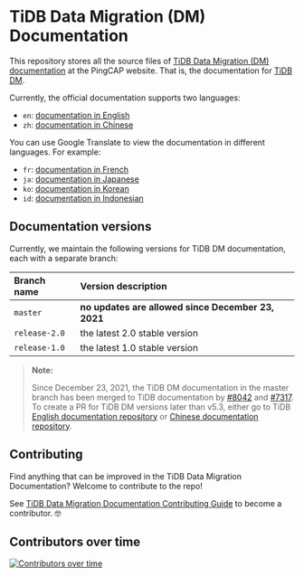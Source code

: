 # TiDB Data Migration (DM) Documentation

This repository stores all the source files of [TiDB Data Migration (DM) documentation](https://pingcap.com/docs/tidb-data-migration/stable/) at the PingCAP website. That is, the documentation for [TiDB DM](https://github.com/pingcap/dm).

Currently, the official documentation supports two languages:

- `en`: [documentation in English](/en/TOC.md)
- `zh`: [documentation in Chinese](/zh/TOC.md)

You can use Google Translate to view the documentation in different languages. For example:

- `fr`: [documentation in French](https://translate.google.com/translate?hl=en&sl=en&tl=fr&u=https%3A%2F%2Fgithub.com%2Fpingcap%2Fdocs-dm%2Fblob%2Frelease-1.0%2Fen%2FTOC.md)
- `ja`: [documentation in Japanese](https://translate.google.com/translate?hl=en&sl=en&tl=ja&u=https%3A%2F%2Fgithub.com%2Fpingcap%2Fdocs-dm%2Fblob%2Frelease-1.0%2Fen%2FTOC.md)
- `ko`: [documentation in Korean](https://translate.google.com/translate?hl=en&sl=en&tl=ko&u=https%3A%2F%2Fgithub.com%2Fpingcap%2Fdocs-dm%2Fblob%2Frelease-1.0%2Fen%2FTOC.md)
- `id`: [documentation in Indonesian](https://translate.google.com/translate?hl=en&sl=en&tl=id&u=https%3A%2F%2Fgithub.com%2Fpingcap%2Fdocs-dm%2Fblob%2Frelease-1.0%2Fen%2FTOC.md)

## Documentation versions

Currently, we maintain the following versions for TiDB DM documentation, each with a separate branch:

| Branch name | Version description |
| :--- | :-- |
| `master` | **no updates are allowed since December 23, 2021**  |
| `release-2.0` | the latest 2.0 stable version |
| `release-1.0` | the latest 1.0 stable version |

> **Note:**
>
> Since December 23, 2021, the TiDB DM documentation in the master branch has been merged to TiDB documentation by [#8042](https://github.com/pingcap/docs-cn/pull/8042) and [#7317](https://github.com/pingcap/docs/pull/7317). To create a PR for TiDB DM versions later than v5.3, either go to TiDB [English documentation repository](https://github.com/pingcap/docs) or [Chinese documentation repository](https://github.com/pingcap/docs-cn).

## Contributing

Find anything that can be improved in the TiDB Data Migration Documentation? Welcome to contribute to the repo!

See [TiDB Data Migration Documentation Contributing Guide](/CONTRIBUTING.md) to become a contributor. 🤓

## Contributors over time

[![Contributors over time](https://contributor-graph-api.apiseven.com/contributors-svg?chart=contributorOverTime&repo=pingcap/docs-dm)](https://www.apiseven.com/en/contributor-graph?chart=contributorOverTime&repo=pingcap/docs-dm)